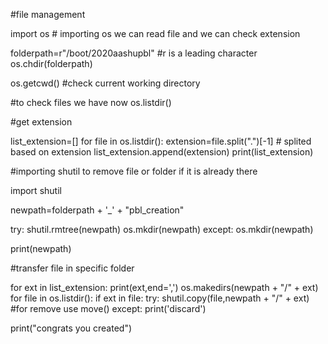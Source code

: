 #file management 

import os   # importing os we can read file and we can check extension


folderpath=r"/boot/2020aashupbl"    #r is a leading character
os.chdir(folderpath)

os.getcwd()   #check current working directory

#to  check files we have now 
os.listdir()

#get extension

list_extension=[]
for file in os.listdir():
  extension=file.split(".")[-1]       # splited based on extension
  list_extension.append(extension)
print(list_extension)

#importing shutil to remove file or folder if it is already there

import shutil

newpath=folderpath + '_'  + "pbl_creation"   

try:
  shutil.rmtree(newpath)
  os.mkdir(newpath)
except:
  os.mkdir(newpath)

print(newpath)

#transfer file in specific folder

for ext in list_extension:
  print(ext,end=',')
  os.makedirs(newpath + "/" + ext)
  for file in os.listdir():
    if ext in file:
      try:
        shutil.copy(file,newpath + "/" + ext)  #for remove use move()
      except:
        print('discard')

print("congrats you created")
